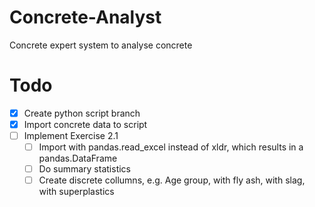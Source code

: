 # Concrete-Analyst
Concrete expert system to analyse concrete

# Todo
- [x] Create python script branch
- [x] Import concrete data to script
- [ ] Implement Exercise 2.1
  - [ ] Import with pandas.read_excel instead of xldr, which results in a pandas.DataFrame
  - [ ] Do summary statistics
  - [ ] Create discrete collumns, e.g. Age group, with fly ash, with slag, with superplastics
